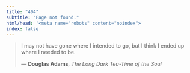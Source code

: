```yaml
---
title: "404"
subtitle: "Page not found."
html/head: '<meta name="robots" content="noindex">'
index: false
---
```


> I may not have gone where I intended to go, but I think I ended up where
> I needed to be.
>
> &mdash; **Douglas Adams**, _The Long Dark Tea-Time of the Soul_
